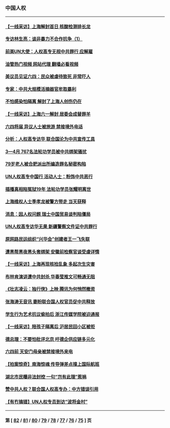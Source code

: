 ### 中国人权
---
#### [【一线采访】上海解封首日 核酸检测排长龙](../../pages/ncid278/n13750566.md?06021245) 
#### [专访林生亮：谈非暴力不合作抗争（1）](../../pages/ncid278/n13750497.md?06021245) 
#### [前美UN大使：人权高专无视中共罪行 应解雇](../../pages/ncid278/n13750132.md?06021245) 
#### [油管热门视频 网站代理 翻墙必看视频](http://209.222.30.114:81/youtube.html?06021245)
#### [美议员见证六四：民众被虐待致死 非常吓人](../../pages/ncid278/n13750329.md?06021245) 
#### [专家：中共大规模活摘器官牟取暴利](../../pages/ncid278/n13750389.md?06021245) 
#### [不怕感染怕隔离 解封了上海人创伤仍在](../../pages/ncid278/n13750182.md?06021245) 
#### [【一线采访】上海六一解封 居委会成替罪羊](../../pages/ncid278/n13749617.md?06021245) 
#### [六四将届 异议人士被旅游 禁接境外电话](../../pages/ncid278/n13749623.md?06021245) 
#### [分析：人权高专访华 联合国沦为中共宣传工具](../../pages/ncid278/n13748860.md?06021245) 
#### [3—4月 767名法轮功学员被中共绑架骚扰](../../pages/ncid278/n13732751.md?06021245) 
#### [79岁老人被合肥派出所编造罪名秘密构陷](../../pages/ncid278/n13748602.md?06021245) 
#### [UN人权高专中国行 活动人士：粉饰中共恶行](../../pages/ncid278/n13748834.md?06021245) 
#### [插播真相陷冤狱19年 法轮功学员张耀明离世](../../pages/ncid278/n13748009.md?06021245) 
#### [上海维权人士季孝龙被警方带走 当天获释](../../pages/ncid278/n13748253.md?06021245) 
#### [消息：因人权问题 瑞士中国贸易谈判陷僵局](../../pages/ncid278/n13748201.md?06021245) 
#### [UN人权高专访华无果 新疆警察文件证中共罪行](../../pages/ncid278/n13748112.md?06021245) 
#### [原网路民运组织“兴华会”创建者王一飞失联](../../pages/ncid278/n13747904.md?06021245) 
#### [遭黑帮黑夜黑头套绑架 安徽前检察官谈受虐详情](../../pages/ncid278/n13747659.md?06021245) 
#### [【一线采访】上海再现核捡乱象 多起次生灾害](../../pages/ncid278/n13747317.md?06021245) 
#### [布林肯演讲遭中共封杀 华春莹推文可畅通无阻](../../pages/ncid278/n13747499.md?06021245) 
#### [《壮志凌云：独行侠》上映 腾讯为何悄然撤资](../../pages/ncid278/n13747452.md?06021245) 
#### [张海涛无音讯 妻盼联合国人权官员促中共释放](../../pages/ncid278/n13747402.md?06021245) 
#### [学生行为艺术抗议偷拍后 浙江传媒学院被迫通报](../../pages/ncid278/n13747378.md?06021245) 
#### [【一线采访】陪孩子隔离后 沪居民回小区被拒](../../pages/ncid278/n13747354.md?06021245) 
#### [德总理：不要怕批评北京 吁德企供应链多元化](../../pages/ncid278/n13747222.md?06021245) 
#### [六四前 天安门母亲被禁接境外来电](../../pages/ncid278/n13747151.md?06021245) 
#### [【拍案惊奇】南海惊魂 传导弹差点撞上国际航班](../../pages/ncid278/n13746784.md?06021245) 
#### [湖北市民曝非法封控 一句“岂有此理”惹祸](../../pages/ncid278/n13746925.md?06021245) 
#### [赞中共人权？联合国人权高专办：中方错误引用](../../pages/ncid278/n13745933.md?06021245) 
#### [【有冇搞错】UN人权专员到访“波将金村”](../../pages/ncid278/n13745359.md?06021245) 

---
#### 第 [ [82](./82.md?06021245) / [81](./81.md?06021245) / [80](./80.md?06021245) / [79](./79.md?06021245) / [78](./78.md?06021245) / [77](./77.md?06021245) / [76](./76.md?06021245) / [75](./75.md?06021245) ] 页
